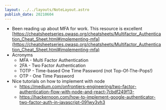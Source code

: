 ```yaml
---
layout: ../../layouts/NoteLayout.astro
publish_date: 20210604
---
```


- Been reading up about MFA for work. This resource is excellent [https://cheatsheetseries.owasp.org/cheatsheets/Multifactor_Authentication_Cheat_Sheet.html#implementing-mfa](https://cheatsheetseries.owasp.org/cheatsheets/Multifactor_Authentication_Cheat_Sheet.html#implementing-mfa)
- Acronyms
  - MFA - Multi Factor Authentication
  - 2FA - Two Factor Authentication
  - TOTP - Time-based One Time Password (not Top-Of-The-Pops!)
  - OTP - One Time Password
- Nice tutorials on how to implement with node
  - https://medium.com/onfrontiers-engineering/two-factor-authentication-flow-with-node-and-react-7cbdf249f13-
  - https://hackernoon.com/how-to-implement-google-authenticator-two-factor-auth-in-javascript-091wy3vh3
